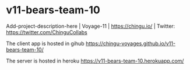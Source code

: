 # v11-bears-team-10
Add-project-description-here | Voyage-11 | https://chingu.io/ | Twitter: https://twitter.com/ChinguCollabs

The client app is hosted in gihub  https://chingu-voyages.github.io/v11-bears-team-10/  
  
  
The server is hosted in heroku  https://v11-bears-team-10.herokuapp.com/


